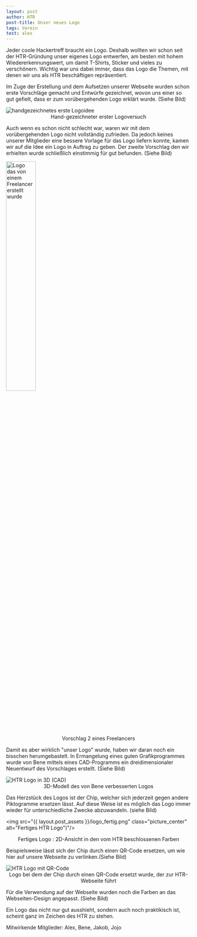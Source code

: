 ```yaml
---
layout: post
author: HTR
post-title: Unser neues Logo
tags: Verein
test: alex
---
```


Jeder coole Hackertreff braucht ein Logo. Deshalb wollten wir schon seit der HTR-Gründung unser eigenes Logo entwerfen, am besten mit hohem Wiedererkennungswert, um damit T-Shirts, Sticker und vieles zu verschönern. Wichtig war uns dabei immer, dass das Logo die Themen, mit denen wir uns als HTR beschäftigen repräsentiert.

Im Zuge der Erstellung und dem Aufsetzen unserer Webseite wurden schon erste Vorschläge gemacht und Entwürfe gezeichnet, wovon uns einer so gut gefielt, dass er zum vorübergehenden Logo erklärt wurde. (Siehe Bild)

<img src="{{ layout.post_assets }}/logo_handdrawn.jfif" class="picture_center" alt="handgezeichnetes erste Logoidee"/>
<center>Hand-gezeichneter erster Logoversuch</center>

Auch wenn es schon nicht schlecht war, waren wir mit dem vorübergehenden Logo nicht vollständig zufrieden. Da jedoch keines unserer Mitglieder eine bessere Vorlage für das Logo liefern konnte, kamen wir auf die Idee ein Logo in Auftrag zu geben. Der zweite Vorschlag den wir erhielten wurde schließlich einstimmig für gut befunden. (Siehe Bild)

<img src="{{ layout.post_assets }}/logo_freelancer.jpg" class="picture_center" style = "width: 40%; height: auto;" alt="Logo das von einem Freelancer erstellt wurde"/>
<center>Vorschlag 2 eines Freelancers</center>

Damit es aber wirklich "unser Logo" wurde, haben wir daran noch ein bisschen herumgebastelt. In Ermangelung eines guten Grafikprogrammes wurde von Bene mittels eines CAD-Programms ein dreidimensionaler Neuentwurf des Vorschlages erstellt. (Siehe Bild)

<img src="{{ layout.post_assets }}/logo_3d.png" class="picture_center" alt="HTR Logo in 3D (CAD)"/>
<center>3D-Modell des von Bene verbesserten Logos</center>

Das Herzstück des Logos ist der Chip, welcher sich jederzeit gegen andere Piktogramme ersetzen lässt. Auf diese Weise ist es möglich das Logo immer wieder für unterschiedliche Zwecke abzuwandeln. (siehe Bild)

<img src="{{ layout.post_assets }}/logo_fertig.png" class="picture_center" alt="Fertiges HTR Logo")"/>
<center>Fertiges Logo : 2D-Ansicht in den vom HTR beschlossenen Farben</center>

Beispielsweise lässt sich der Chip durch einen QR-Code ersetzen, um wie hier auf unsere Webseite zu verlinken.(Siehe Bild)

<img src="{{ layout.post_assets }}/logo_qr.png" class="picture_center" alt="HTR Logo mit QR-Code"/>
<center>Logo bei dem der Chip durch einen QR-Code ersetzt wurde, der zur HTR-Webseite führt</center>


Für die Verwendung auf der Webseite wurden noch die Farben an das Webseiten-Design angepasst. (Siehe Bild)


Ein Logo das nicht nur gut ausshieht, sondern auch noch praktikisch ist, scheint ganz im Zeichen des HTR zu stehen.

Mitwirkende Mitglieder:
Alex, Bene, Jakob, Jojo
